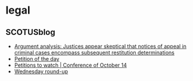 # legal

## SCOTUSblog
- [Argument analysis: Justices appear skeptical that notices of appeal in criminal cases encompass subsequent restitution determinations](http://www.scotusblog.com/2016/10/argument-analysis-justices-appear-skeptical-that-notices-of-appeal-in-criminal-cases-encompass-subsequent-restitution-determinations/)
- [Petition of the day](http://www.scotusblog.com/2016/10/petition-of-the-day-1010/)
- [Petitions to watch | Conference of October 14](http://www.scotusblog.com/2016/10/petitions-to-watch-conference-of-october-14/)
- [Wednesday round-up](http://www.scotusblog.com/2016/10/wednesday-round-up-341/)


